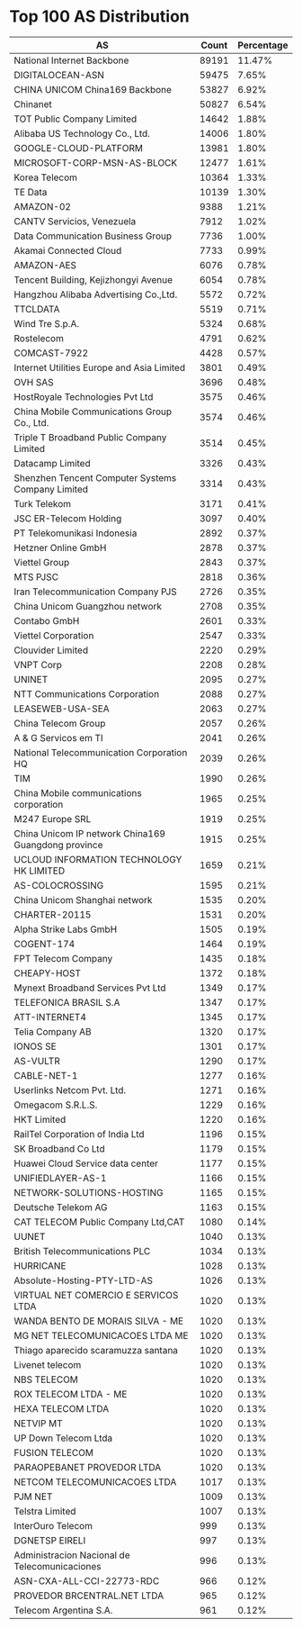 # Top 100 AS Distribution
| AS | Count | Percentage |
|----|----|----|
| National Internet Backbone | 89191 | 11.47% |
| DIGITALOCEAN-ASN | 59475 | 7.65% |
| CHINA UNICOM China169 Backbone | 53827 | 6.92% |
| Chinanet | 50827 | 6.54% |
| TOT Public Company Limited | 14642 | 1.88% |
| Alibaba US Technology Co., Ltd. | 14006 | 1.80% |
| GOOGLE-CLOUD-PLATFORM | 13981 | 1.80% |
| MICROSOFT-CORP-MSN-AS-BLOCK | 12477 | 1.61% |
| Korea Telecom | 10364 | 1.33% |
| TE Data | 10139 | 1.30% |
| AMAZON-02 | 9388 | 1.21% |
| CANTV Servicios, Venezuela | 7912 | 1.02% |
| Data Communication Business Group | 7736 | 1.00% |
| Akamai Connected Cloud | 7733 | 0.99% |
| AMAZON-AES | 6076 | 0.78% |
| Tencent Building, Kejizhongyi Avenue | 6054 | 0.78% |
| Hangzhou Alibaba Advertising Co.,Ltd. | 5572 | 0.72% |
| TTCLDATA | 5519 | 0.71% |
| Wind Tre S.p.A. | 5324 | 0.68% |
| Rostelecom | 4791 | 0.62% |
| COMCAST-7922 | 4428 | 0.57% |
| Internet Utilities Europe and Asia Limited | 3801 | 0.49% |
| OVH SAS | 3696 | 0.48% |
| HostRoyale Technologies Pvt Ltd | 3575 | 0.46% |
| China Mobile Communications Group Co., Ltd. | 3574 | 0.46% |
| Triple T Broadband Public Company Limited | 3514 | 0.45% |
| Datacamp Limited | 3326 | 0.43% |
| Shenzhen Tencent Computer Systems Company Limited | 3314 | 0.43% |
| Turk Telekom | 3171 | 0.41% |
| JSC ER-Telecom Holding | 3097 | 0.40% |
| PT Telekomunikasi Indonesia | 2892 | 0.37% |
| Hetzner Online GmbH | 2878 | 0.37% |
| Viettel Group | 2843 | 0.37% |
| MTS PJSC | 2818 | 0.36% |
| Iran Telecommunication Company PJS | 2726 | 0.35% |
| China Unicom Guangzhou network | 2708 | 0.35% |
| Contabo GmbH | 2601 | 0.33% |
| Viettel Corporation | 2547 | 0.33% |
| Clouvider Limited | 2220 | 0.29% |
| VNPT Corp | 2208 | 0.28% |
| UNINET | 2095 | 0.27% |
| NTT Communications Corporation | 2088 | 0.27% |
| LEASEWEB-USA-SEA | 2063 | 0.27% |
| China Telecom Group | 2057 | 0.26% |
| A & G Servicos em TI | 2041 | 0.26% |
| National Telecommunication Corporation HQ | 2039 | 0.26% |
| TIM | 1990 | 0.26% |
| China Mobile communications corporation | 1965 | 0.25% |
| M247 Europe SRL | 1919 | 0.25% |
| China Unicom IP network China169 Guangdong province | 1915 | 0.25% |
| UCLOUD INFORMATION TECHNOLOGY HK LIMITED | 1659 | 0.21% |
| AS-COLOCROSSING | 1595 | 0.21% |
| China Unicom Shanghai network | 1535 | 0.20% |
| CHARTER-20115 | 1531 | 0.20% |
| Alpha Strike Labs GmbH | 1505 | 0.19% |
| COGENT-174 | 1464 | 0.19% |
| FPT Telecom Company | 1435 | 0.18% |
| CHEAPY-HOST | 1372 | 0.18% |
| Mynext Broadband Services Pvt Ltd | 1349 | 0.17% |
| TELEFONICA BRASIL S.A | 1347 | 0.17% |
| ATT-INTERNET4 | 1345 | 0.17% |
| Telia Company AB | 1320 | 0.17% |
| IONOS SE | 1301 | 0.17% |
| AS-VULTR | 1290 | 0.17% |
| CABLE-NET-1 | 1277 | 0.16% |
| Userlinks Netcom Pvt. Ltd. | 1271 | 0.16% |
| Omegacom S.R.L.S. | 1229 | 0.16% |
| HKT Limited | 1220 | 0.16% |
| RailTel Corporation of India Ltd | 1196 | 0.15% |
| SK Broadband Co Ltd | 1179 | 0.15% |
| Huawei Cloud Service data center | 1177 | 0.15% |
| UNIFIEDLAYER-AS-1 | 1166 | 0.15% |
| NETWORK-SOLUTIONS-HOSTING | 1165 | 0.15% |
| Deutsche Telekom AG | 1163 | 0.15% |
| CAT TELECOM Public Company Ltd,CAT | 1080 | 0.14% |
| UUNET | 1040 | 0.13% |
| British Telecommunications PLC | 1034 | 0.13% |
| HURRICANE | 1028 | 0.13% |
| Absolute-Hosting-PTY-LTD-AS | 1026 | 0.13% |
| VIRTUAL NET COMERCIO E SERVICOS LTDA | 1020 | 0.13% |
| WANDA BENTO DE MORAIS SILVA - ME | 1020 | 0.13% |
| MG NET TELECOMUNICACOES LTDA ME | 1020 | 0.13% |
| Thiago aparecido scaramuzza santana | 1020 | 0.13% |
| Livenet telecom | 1020 | 0.13% |
| NBS TELECOM | 1020 | 0.13% |
| ROX TELECOM LTDA - ME | 1020 | 0.13% |
| HEXA TELECOM LTDA | 1020 | 0.13% |
| NETVIP MT | 1020 | 0.13% |
| UP Down Telecom Ltda | 1020 | 0.13% |
| FUSION TELECOM | 1020 | 0.13% |
| PARAOPEBANET PROVEDOR LTDA | 1020 | 0.13% |
| NETCOM TELECOMUNICACOES LTDA | 1017 | 0.13% |
| PJM NET | 1009 | 0.13% |
| Telstra Limited | 1007 | 0.13% |
| InterOuro Telecom | 999 | 0.13% |
| DGNETSP EIRELI | 997 | 0.13% |
| Administracion Nacional de Telecomunicaciones | 996 | 0.13% |
| ASN-CXA-ALL-CCI-22773-RDC | 966 | 0.12% |
| PROVEDOR BRCENTRAL.NET LTDA | 965 | 0.12% |
| Telecom Argentina S.A. | 961 | 0.12% |
